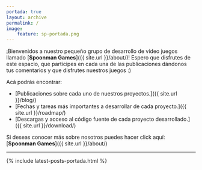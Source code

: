 ```yaml
---
portada: true
layout: archive
permalink: /
image:
    feature: sp-portada.png
---
```


¡Bienvenidos a nuestro pequeño grupo de desarrollo de vídeo juegos llamado 
[**Spoonman Games**]({{ site.url }}/about/)! Espero que disfrutes de este espacio, que participes en cada una de las publicaciones dándonos tus comentarios y que disfrutes nuestros juegos :)

Acá podrás encontrar:

* [Publicaciones sobre cada uno de nuestros proyectos.]({{ site.url }}/blog/)
* [Fechas y tareas más importantes a desarrollar de cada proyecto.]({{ site.url }}/roadmap/)
* [Descargas y acceso al código fuente de cada proyecto desarrollado.]({{ site.url }}/download/)

Si deseas conocer más sobre nosotros puedes hacer click aquí: 
[**Spoonman Games**]({{ site.url }}/about/)

<hr />
{% include latest-posts-portada.html %}